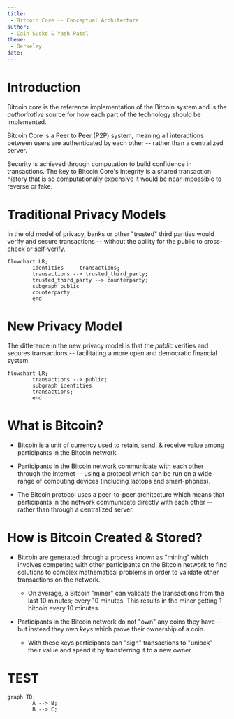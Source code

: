 ```yaml
---
title:
 - Bitcoin Core -- Conceptual Architecture
author:
 - Cain Susko & Yash Patel
theme:
 - Berkeley
date:
---
```


# Introduction

Bitcoin core is the reference implementation of the Bitcoin system and is the
_authoritative_ source for how each part of the technology should be
implemented.

Bitcoin Core is a Peer to Peer (P2P) system, meaning all interactions between users are authenticated by each other -- rather than a centralized server.

Security is achieved through computation to build confidence in transactions.
The key to Bitcoin Core's integrity is a shared transaction history that is so
computationally expensive it would be near impossible to reverse or fake.

# Traditional Privacy Models

In the old model of privacy, banks or other "trusted" third parities would
verify and secure transactions -- without the ability for the public to
cross-check or self-verify.

```mermaid
flowchart LR;
        identities --- transactions;
        transactions --> trusted_third_party;
        trusted_third_party --> counterparty;
        subgraph public
        counterparty
        end
```

# New Privacy Model

The difference in the new privacy model is that the _public_ verifies and
secures transactions -- facilitating a more open and democratic financial
system.

```mermaid
flowchart LR;
        transactions --> public;
        subgraph identities
        transactions;
        end
```

# What is Bitcoin?

 - Bitcoin is a unit of currency used to retain, send, & receive value among
   participants in the Bitcoin network.

 - Participants in the Bitcoin network communicate with each other through the
   Internet -- using a protocol which can be run on a wide range of computing
   devices (including laptops and smart-phones).

 - The Bitcoin protocol uses a peer-to-peer architecture which means that
   participants in the network communicate directly with each other -- rather
   than through a centralized server.

# How is Bitcoin Created & Stored?

 - Bitcoin are generated through a process known as "mining" which involves
   competing with other participants on the Bitcoin network to find solutions
   to complex mathematical problems in order to validate other transactions on
   the network.

   - On average, a Bitcoin "miner" can validate the transactions from the last
     10 minutes; every 10 minutes. This results in the miner getting 1 bitcoin
     every 10 minutes.

 - Participants in the Bitcoin network do not "own" any coins they have -- but
   instead they own _keys_ which prove their ownership of a coin.
   
   - With these keys participants can "sign" transactions to "unlock" their
     value and spend it by transferring it to a new owner

# TEST

```mermaid
graph TD;
        A --> B;
        B --> C;
```
